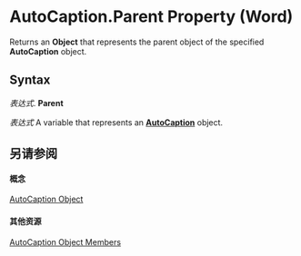 
# AutoCaption.Parent Property (Word)

Returns an  **Object** that represents the parent object of the specified **AutoCaption** object.


## Syntax

 _表达式_. **Parent**

 _表达式_ A variable that represents an **[AutoCaption](895b5181-d36f-7f63-572a-c2d37c878e17.md)** object.


## 另请参阅


#### 概念


[AutoCaption Object](895b5181-d36f-7f63-572a-c2d37c878e17.md)
#### 其他资源


[AutoCaption Object Members](http://msdn.microsoft.com/library/48332cba-c2a5-a641-dc08-4cc2774ee5e6%28Office.15%29.aspx)